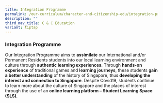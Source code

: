 ```yaml
---
title: Integration Programme
permalink: /our-curriculum/character-and-citizenship-edu/integration-programme/
description: ""
third_nav_title: C & C Education
variant: tiptap
---
```

<h3><strong>Integration Programme</strong></h3>
<p>Our Integration Programme aims to&nbsp;<strong>assimilate</strong>&nbsp;our
International and/or Permanent Residents students into our local learning
environment and culture through&nbsp;<strong>authentic learning experiences</strong>.
Through&nbsp;<strong>hands-on experience</strong>&nbsp;of traditional games
and&nbsp;<strong>learning journeys</strong>, these students&nbsp;<strong>gain a better understanding</strong>&nbsp;of
the history of Singapore, thus&nbsp;<strong>developing the interest and connection to Singapore</strong>.
Despite Covid19, students continue to learn more about the culture of Singapore
and the places of interest through the use of an&nbsp;<strong>online learning platform – Student Learning Space (SLS)</strong>.</p>